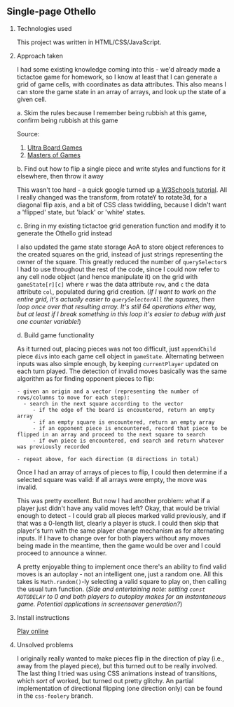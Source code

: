 ## Single-page Othello

1. Technologies used

   This project was written in HTML/CSS/JavaScript.

2. Approach taken

    I had some existing knowledge coming into this - we'd already made a tictactoe game for homework, so I know at least that I can generate a grid of game cells, with coordinates as data attributes. This also means I can store the game state in an array of arrays, and look up the state of a given cell.

    a. Skim the rules because I remember being rubbish at this game, confirm being rubbish at this game

    Source:

    1. [Ultra Board Games](https://www.ultraboardgames.com/othello/game-rules.php)
    2. [Masters of Games](https://www.mastersofgames.com/rules/reversi-othello-rules.htm)

    b. Find out how to flip a single piece and write styles and functions for it elsewhere, then throw it away

    This wasn't too hard - a quick google turned up [a W3Schools tutorial](https://www.w3schools.com/howto/howto_css_flip_card.asp). All I really changed was the transform, from rotateY to rotate3d, for a diagonal flip axis, and a bit of CSS class twiddling, because I didn't want a 'flipped' state, but 'black' or 'white' states.

    c. Bring in my existing tictactoe grid generation function and modify it to generate the Othello grid instead

    I also updated the game state storage AoA to store object references to the created squares on the grid, instead of just strings representing the owner of the square. This greatly reduced the number of `querySelector`s I had to use throughout the rest of the code, since I could now refer to any cell node object (and hence manipulate it) on the grid with `gameState[r][c]` where `r` was the data attribute `row`, and `c` the data attribute `col`, populated during grid creation. (_If I want to work on the entire grid, it's actually easier to `querySelectorAll` the squares, then loop once over that resulting array. It's still 64 operations either way, but at least if I break something in this loop it's easier to debug with just one counter variable!_)

    d. Build game functionality

    As it turned out, placing pieces was not too difficult, just `appendChild` piece `div`s into each game cell object in `gameState`. Alternating between inputs was also simple enough, by keeping `currentPlayer` updated on each turn played. The detection of invalid moves basically was the same algorithm as for finding opponent pieces to flip:

       - given an origin and a vector (representing the number of rows/columns to move for each step):
         - search in the next square according to the vector
            - if the edge of the board is encountered, return an empty array
            - if an empty square is encountered, return an empty array
            - if an opponent piece is encountered, record that piece to be flipped in an array and proceed to the next square to search
            - if own piece is encountered, end search and return whatever was previously recorded

       - repeat above, for each direction (8 directions in total)

    Once I had an array of arrays of pieces to flip, I could then determine if a selected square was valid: if all arrays were empty, the move was invalid.

    This was pretty excellent. But now I had another problem: what if a player just didn't have any valid moves left? Okay, that would be trivial enough to detect - I could grab all pieces marked valid previously, and if that was a 0-length list, clearly a player is stuck. I could then skip that player's turn with the same player change mechanism as for alternating inputs. If I have to change over for both players without any moves being made in the meantime, then the game would be over and I could proceed to announce a winner.

    A pretty enjoyable thing to implement once there's an ability to find valid moves is an autoplay - not an intelligent one, just a random one. All this takes is `Math.random()`-ly selecting a valid square to play on, then calling the usual turn function. (_Side and entertaining note: setting `const AUTODELAY` to 0 and both players to autoplay makes for an instantaneous game. Potential applications in screensaver generation?_)

3. Install instructions

    [Play online](https://dyanawu.github.io/sei-proj-othello/)

4. Unsolved problems

    I originally really wanted to make pieces flip in the direction of play (i.e., away from the played piece), but this turned out to be really involved. The last thing I tried was using CSS animations instead of transitions, which _sort_ of worked, but turned out pretty glitchy. An partial implementation of directional flipping (one direction only) can be found in the `css-foolery` branch.
